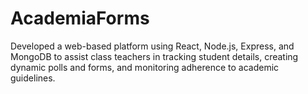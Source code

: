 # AcademiaForms
Developed a web-based platform using React, Node.js, Express, and MongoDB to assist class teachers in tracking student details, creating dynamic polls and forms, and monitoring adherence to academic guidelines.
